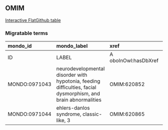 ## OMIM
[Interactive FlatGithub table](https://flatgithub.com/monarch-initiative/mondo-ingest?filename=src/ontology/slurp/omim.tsv)

### Migratable terms
| mondo_id      | mondo_label                                                                                                   | xref                 | xref_source                | original_label                                                                                                | definition    | parents       |
|:--------------|:--------------------------------------------------------------------------------------------------------------|:---------------------|:---------------------------|:--------------------------------------------------------------------------------------------------------------|:--------------|:--------------|
| ID            | LABEL                                                                                                         | A oboInOwl:hasDbXref | >A oboInOwl:source SPLIT=| |                                                                                                               | A IAO:0000115 | SC %          |
| MONDO:0971043 | neurodevelopmental disorder with hypotonia, feeding difficulties, facial dysmorphism, and brain abnormalities | OMIM:620852          | MONDO:equivalentTo         | neurodevelopmental disorder with hypotonia, feeding difficulties, facial dysmorphism, and brain abnormalities |               |               |
| MONDO:0971044 | ehlers-danlos syndrome, classic-like, 3                                                                       | OMIM:620865          | MONDO:equivalentTo         | ehlers-danlos syndrome, classic-like, 3                                                                       |               | MONDO:0020066 |